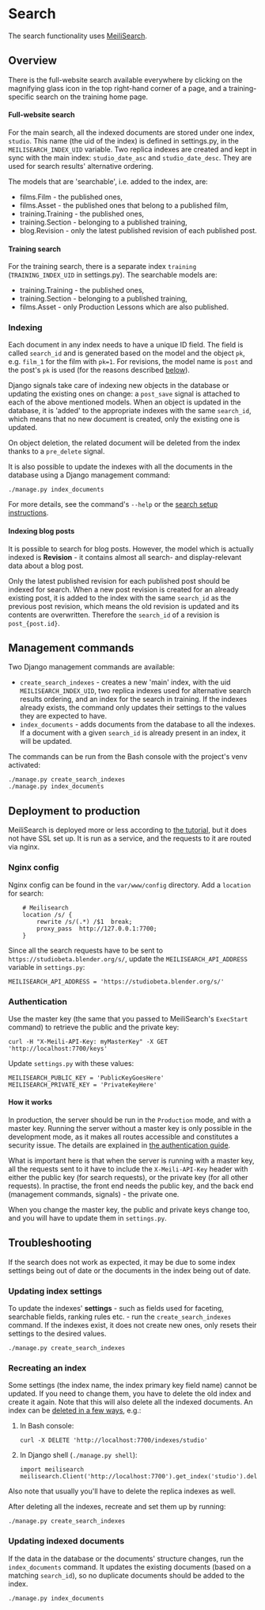 # Search

The search functionality uses [MeiliSearch](https://github.com/meilisearch/MeiliSearch).

## Overview
There is the full-website search available everywhere by clicking on the magnifying
glass icon in the top right-hand corner of a page, and a training-specific search on the
training home page.

#### Full-website search
For the main search, all the indexed documents are stored under one index, `studio`. This
name (the uid of the index) is defined in settings.py, in the `MEILISEARCH_INDEX_UID`
variable.
Two replica indexes are created and kept in sync with the main index: `studio_date_asc`
and `studio_date_desc`. They are used for search results' alternative ordering.

The models that are 'searchable', i.e. added to the index, are:
 - films.Film - the published ones,
 - films.Asset - the published ones that belong to a published film,
 - training.Training - the published ones,
 - training.Section - belonging to a published training,
 - blog.Revision - only the latest published revision of each published post.

#### Training search
For the training search, there is a separate index `training` (`TRAINING_INDEX_UID`
in settings.py). The searchable models are:
 - training.Training - the published ones,
 - training.Section - belonging to a published training,
 - films.Asset - only Production Lessons which are also published.

### Indexing
Each document in any index needs to have a unique ID field. The field is called `search_id`
and is generated based on the model and the object `pk`, e.g. `film_1` for the film with
`pk=1`. For revisions, the model name is `post` and the post's `pk` is used (for the reasons
described [below](#indexing-blog-posts)).

Django signals take care of indexing new objects in the database or updating the existing
ones on change: a `post_save` signal is attached to each of the above mentioned models.
When an object is updated in the database, it is 'added' to the appropriate indexes with
the same `search_id`, which means that no new document is created, only the existing one
is updated.

On object deletion, the related document will be deleted from the index thanks to a
`pre_delete` signal.

It is also possible to update the indexes with all the documents in the database using a
Django management command:
```
./manage.py index_documents
```
For more details, see the command's `--help` or the
[search setup instructions](#adding-documents-to-the-search-index).

#### Indexing blog posts
It is possible to search for blog posts. However, the model which is actually indexed is
**Revision** - it contains almost all search- and display-relevant data about a blog post.

Only the latest published revision for each published post should be indexed for search.
When a new post revision is created for an already existing post, it is added to the index
with the same `search_id` as the previous post revision, which means the old revision
is updated and its contents are overwritten. Therefore the `search_id` of a revision is
`post_{post.id}`.


## Management commands
Two Django management commands are available:
 - `create_search_indexes` - creates a new 'main' index, with the uid `MEILISEARCH_INDEX_UID`,
 two replica indexes used for alternative search results ordering, and an index for the
 search in training.
 If the indexes already exists, the command only updates their settings to the values they
 are expected to have.
 - `index_documents` - adds documents from the database to all the indexes.
 If a document with a given `search_id` is already present in an index, it will be updated.

The commands can be run from the Bash console with the project's venv activated:
```
./manage.py create_search_indexes
./manage.py index_documents
```


## Deployment to production
MeiliSearch is deployed more or less according to [the tutorial](https://docs.meilisearch.com/running-production),
but it does not have SSL set up.
It is run as a service, and the requests to it are routed via nginx.

### Nginx config
Nginx config can be found in the `var/www/config` directory. Add a `location` for search:
```
    # Meilisearch
    location /s/ {
    	rewrite /s/(.*) /$1  break;
        proxy_pass  http://127.0.0.1:7700;
    }
```
Since all the search requests have to be sent to `https://studiobeta.blender.org/s/`,
update the `MEILISEARCH_API_ADDRESS` variable in `settings.py`:
```
MEILISEARCH_API_ADDRESS = 'https://studiobeta.blender.org/s/'
```

### Authentication
Use the master key (the same that you passed to MeiliSearch's `ExecStart` command) to retrieve
the public and the private key:
```
curl -H "X-Meili-API-Key: myMasterKey" -X GET 'http://localhost:7700/keys'
```
Update `settings.py` with these values:
```
MEILISEARCH_PUBLIC_KEY = 'PublicKeyGoesHere'
MEILISEARCH_PRIVATE_KEY = 'PrivateKeyHere'
```

#### How it works
In production, the server should be run in the `Production` mode, and with a master key.
Running the server without a master key is only possible in the development mode, as it makes
all routes accessible and constitutes a security issue.
The details are explained in [the authentication guide](https://docs.meilisearch.com/guides/advanced_guides/authentication.html).

What is important here is that when the server is running with a master key, all the requests
sent to it have to include the `X-Meili-API-Key` header with either the public key (for search
requests), or the private key (for all other requests). In practise, the front end needs the
public key, and the back end (management commands, signals) - the private one.

When you change the master key, the public and private keys change too, and you will have to
update them in `settings.py`.


## Troubleshooting
If the search does not work as expected, it may be due to some index settings being out of
date or the documents in the index being out of date.

### Updating index settings
To update the indexes' **settings** - such as fields used for faceting, searchable fields,
ranking rules etc. - run the `create_search_indexes` command. If the indexes exist, it does
not create new ones, only resets their settings to the desired values.
```
./manage.py create_search_indexes
```

### Recreating an index
Some settings (the index name, the index primary key field name) cannot be updated.
If you need to change them, you have to delete the old index and create it again.
Note that this will also delete all the indexed documents.
An index can be [deleted in a few ways](https://docs.meilisearch.com/references/indexes.html#delete-an-index),
e.g.:
 1. In Bash console:
     ```
    curl -X DELETE 'http://localhost:7700/indexes/studio'
     ```
 2. In Django shell (`./manage.py shell`):
     ```
    import meilisearch
    meilisearch.Client('http://localhost:7700').get_index('studio').delete()
     ```
Also note that usually you'll have to delete the replica indexes as well.

After deleting all the indexes, recreate and set them up by running:
```
./manage.py create_search_indexes
```

### Updating indexed documents
If the data in the database or the documents' structure changes, run the `index_documents`
command. It updates the existing documents (based on a matching `search_id`), so no duplicate
documents should be added to the index.
```
./manage.py index_documents
```
